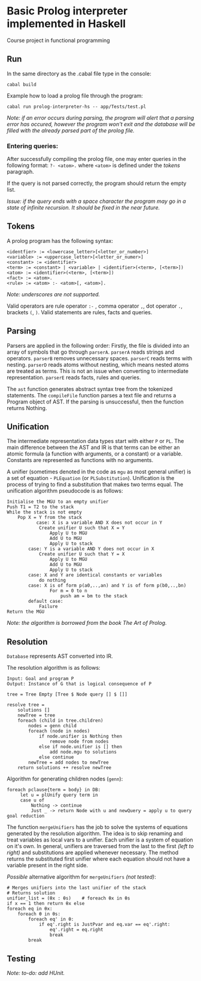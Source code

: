 # Basic Prolog interpreter implemented in Haskell
Course project in functional programming

## Run
In the same directory as the .cabal file type in the console:
```
cabal build
```

Example how to load a prolog file through the program:
```
cabal run prolog-interpreter-hs -- app/Tests/test.pl
```

_Note: if an error occurs during parsing, the program will alert that a parsing error has occured, however the program won't exit and the database will be filled with the already parsed part of the prolog file._

### Entering queries:
After successfully compiling the prolog file, one may enter queries in the following format:
```?- <atom>.```
where ```<atom>``` is defined under the _tokens_ paragraph.

If the query is not parsed correctly, the program should return the empty list.

_Issue: if the query ends with a space character the program may go in a state of infinite recursion. It should be fixed in the near future._

## Tokens
A prolog program has the following syntax:
```
<identfier> := <lowercase_letter>[<letter_or_number>]
<variable> := <uppercase_letter>[<letter_or_numer>]
<constant> := <identifier>
<term> := <constant> | <variable> | <identifier>(<term>, [<term>])
<atom> := <identifier>(<term>, [<term>])
<fact> := <atom>.
<rule> := <atom> :- <atom>[, <atom>].
```
_Note: underscores are not supported._

Valid operators are rule operator `:-` , comma operator `,`, dot operator `.`, brackets `(`, `)`.
Valid statements are rules, facts and queries.

## Parsing
Parsers are applied in the following order:
Firstly, the file is divided into an array of symbols that go through `parserA`. `parserA` reads strings and operators.
`parserB` removes unnecessary spaces.
`parserC` reads terms with nesting.
`parserD` reads atoms without nesting, which means nested atoms are treated as terms. This is not an issue when converting to intermediate representation.
`parserE` reads facts, rules and queries.


The `ast` function generates abstract syntax tree from the tokenized statements.
The `compileFile` function parses a text file and returns a Program object of AST. If the parsing is unsuccessful, then the function returns Nothing.

## Unification
The intermediate representation data types start with either `P` or `PL`.
The main difference between the AST and IR is that terms can be either an atomic formula (a function with arguments, or a constant) or a variable. Constants are represented as functions with no arguments. 

A unifier (sometimes denoted in the code as `mgu` as most general unifier) is a set of equation - `PLEquation` (or `PLSubstitution`). Unification is the process of trying to find a substitution that makes two terms equal. The unification algorithm pseudocode is as follows:

```
Initialise the MGU to an empty unifier
Push T1 = T2 to the stack
While the stack is not empty
	Pop X = Y from the stack
	       case: X is a variable AND X does not occur in Y
        	Create unifier U such that X = Y
                Apply U to MGU
                Add U to MGU
                Apply U to stack
        case: Y is a variable AND Y does not occur in X
        	Create unifier U such that Y = X
                Apply U to MGU
                Add U to MGU
                Apply U to stack
        case: X and Y are identical constants or variables
        	do nothing
        case: X is of form p(a0,..,an) and Y is of form p(b0,..,bn)
		        For m = 0 to n
                	push am = bm to the stack
        default case:
        	Failure
Return the MGU
```
_Note: the algorithm is borrowed from the book The Art of Prolog._

## Resolution
`Database` represents AST converted into IR.

The resolution algorithm is as follows:
```
Input: Goal and program P
Output: Instance of G that is logical consequence of P

tree = Tree Empty [Tree $ Node query [] $ []]

resolve tree =
    solutions []
    newTree = tree 
    foreach (child in tree.children)
        nodes = genn child
        foreach (node in nodes)
            if node.unifier is Nothing then
                remove node from nodes
            else if node.unifier is [] then
                add node.mgu to solutions
            else continue
        newTree = add nodes to newTree
    return solutions ++ resolve newTree
```

Algorithm for generating children nodes (`genn`):
```
foreach pclause{term = body} in DB:
     let u = plUnify query term in
     case u of
         Nothing -> continue
         Just _ -> return Node with u and newQuery = apply u to query
goal reduction
```
The function `mergeUnifiers` has the job to solve the systems of equations generated by the resolution algorithm. The idea is to skip renaming and treat variables as local vars to a unifier. Each unifier is a system of equation on it's own. In general, unifiers are traversed from the last to the first _(left to right)_ and substitutions are applied whenever necessary. The method returns the substituted first unifier where each equation should not have a variable present in the right side. 

_Possible_ alternative algorithm for `mergeUnifiers` _(not tested)_:
```
# Merges unifiers into the last unifier of the stack
# Returns solution
unifier_list = (θx : θs)    # foreach θx in θs
if x == 1 then return θx else
foreach eq in θx:
    foreach θ in θs:
        foreach eq' in θ:
            if eq'.right is JustPvar and eq.var == eq'.right:
                eq'.right = eq.right
                break
        break
```

## Testing
_Note: to-do: add HUnit._